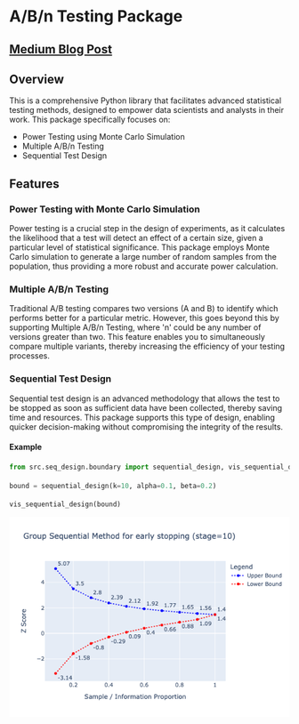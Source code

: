 # A/B/n Testing Package

## [Medium Blog Post](https://medium.com/@denim.bluu/experimentation-analysis-sequential-test-designs-88b0ac41a9f5)


## Overview

This is a comprehensive Python library that facilitates advanced statistical testing methods, designed to empower data scientists and analysts in their work. This package specifically focuses on:

- Power Testing using Monte Carlo Simulation
- Multiple A/B/n Testing
- Sequential Test Design

## Features

### Power Testing with Monte Carlo Simulation

Power testing is a crucial step in the design of experiments, as it calculates the likelihood that a test will detect an effect of a certain size, given a particular level of statistical significance. This package employs Monte Carlo simulation to generate a large number of random samples from the population, thus providing a more robust and accurate power calculation.

### Multiple A/B/n Testing

Traditional A/B testing compares two versions (A and B) to identify which performs better for a particular metric. However, this goes beyond this by supporting Multiple A/B/n Testing, where 'n' could be any number of versions greater than two. This feature enables you to simultaneously compare multiple variants, thereby increasing the efficiency of your testing processes.

### Sequential Test Design

Sequential test design is an advanced methodology that allows the test to be stopped as soon as sufficient data have been collected, thereby saving time and resources. This package supports this type of design, enabling quicker decision-making without compromising the integrity of the results.

#### Example

```python
from src.seq_design.boundary import sequential_design, vis_sequential_design

bound = sequential_design(k=10, alpha=0.1, beta=0.2)

vis_sequential_design(bound)
```

![Sequential Design Image](./example_seq.png "Sequential Test Design Example")
